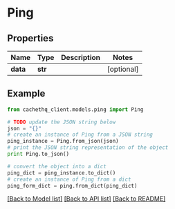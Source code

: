 # Ping


## Properties
Name | Type | Description | Notes
------------ | ------------- | ------------- | -------------
**data** | **str** |  | [optional] 

## Example

```python
from cachethq_client.models.ping import Ping

# TODO update the JSON string below
json = "{}"
# create an instance of Ping from a JSON string
ping_instance = Ping.from_json(json)
# print the JSON string representation of the object
print Ping.to_json()

# convert the object into a dict
ping_dict = ping_instance.to_dict()
# create an instance of Ping from a dict
ping_form_dict = ping.from_dict(ping_dict)
```
[[Back to Model list]](../README.md#documentation-for-models) [[Back to API list]](../README.md#documentation-for-api-endpoints) [[Back to README]](../README.md)


